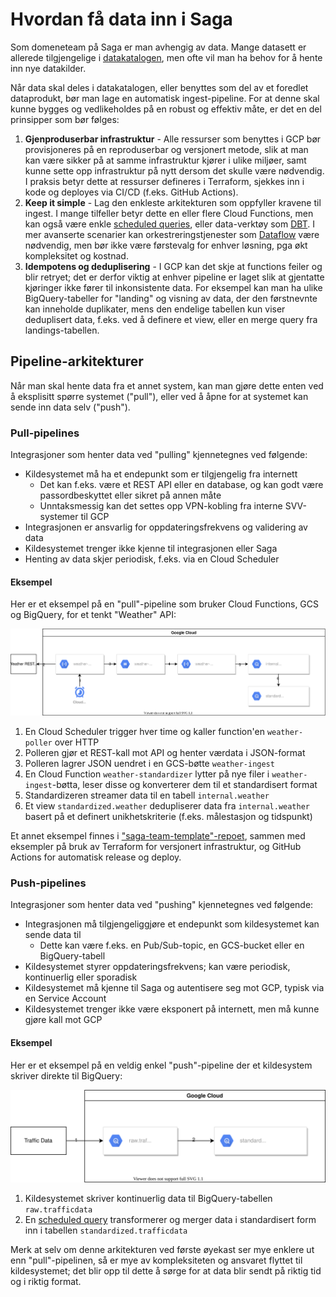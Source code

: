 # Hvordan få data inn i Saga

Som domeneteam på Saga er man avhengig av data. Mange datasett er allerede tilgjengelige i [datakatalogen](https://saga-datacatalog-prod-lszg.ew.r.appspot.com/), men ofte vil man ha behov for å hente inn nye datakilder.

Når data skal deles i datakatalogen, eller benyttes som del av et foredlet dataprodukt, bør man lage en automatisk ingest-pipeline. For at denne skal kunne bygges og vedlikeholdes på en robust og effektiv måte, er det en del prinsipper som bør følges:

1. **Gjenproduserbar infrastruktur** - Alle ressurser som benyttes i GCP bør provisjoneres på en reproduserbar og versjonert metode, slik at man kan være sikker på at samme infrastruktur kjører i ulike miljøer, samt kunne sette opp infrastruktur på nytt dersom det skulle være nødvendig. I praksis betyr dette at ressurser defineres i Terraform, sjekkes inn i kode og deployes via CI/CD (f.eks. GitHub Actions).
1. **Keep it simple** - Lag den enkleste arkitekturen som oppfyller kravene til ingest. I mange tilfeller betyr dette en eller flere Cloud Functions, men kan også være enkle [scheduled queries](https://cloud.google.com/bigquery/docs/scheduling-queries), eller data-verktøy som [DBT](https://www.getdbt.com/). I mer avanserte scenarier kan orkestreringstjenester som [Dataflow](https://cloud.google.com/dataflow) være nødvendig, men bør ikke være førstevalg for enhver løsning, pga økt kompleksitet og kostnad.
1. **Idempotens og deduplisering** - I GCP kan det skje at functions feiler og blir retryet; det er derfor viktig at enhver pipeline er laget slik at gjentatte kjøringer ikke fører til inkonsistente data. For eksempel kan man ha ulike BigQuery-tabeller for "landing" og visning av data, der den førstnevnte kan inneholde duplikater, mens den endelige tabellen kun viser deduplisert data, f.eks. ved å definere et view, eller en merge query fra landings-tabellen.

## Pipeline-arkitekturer

Når man skal hente data fra et annet system, kan man gjøre dette enten ved å eksplisitt spørre systemet ("pull"), eller ved å åpne for at systemet kan sende inn data selv ("push").

### Pull-pipelines

Integrasjoner som henter data ved "pulling" kjennetegnes ved følgende:

- Kildesystemet må ha et endepunkt som er tilgjengelig fra internett
  - Det kan f.eks. være et REST API eller en database, og kan godt være passordbeskyttet eller sikret på annen måte
  - Unntaksmessig kan det settes opp VPN-kobling fra interne SVV-systemer til GCP
- Integrasjonen er ansvarlig for oppdateringsfrekvens og validering av data
- Kildesystemet trenger ikke kjenne til integrasjonen eller Saga
- Henting av data skjer periodisk, f.eks. via en Cloud Scheduler

#### Eksempel

Her er et eksempel på en "pull"-pipeline som bruker Cloud Functions, GCS og BigQuery, for et tenkt "Weather" API:

![Example poller pipeline](img/example_pipeline_poller.drawio.svg)

1. En Cloud Scheduler trigger hver time og kaller function'en `weather-poller` over HTTP
1. Polleren gjør et REST-kall mot API og henter værdata i JSON-format
1. Polleren lagrer JSON uendret i en GCS-bøtte `weather-ingest`
1. En Cloud Function `weather-standardizer` lytter på nye filer i `weather-ingest`-bøtta, leser disse og konverterer dem til et standardisert format
1. Standardizeren streamer data til en tabell `internal.weather`
1. Et view `standardized.weather` dedupliserer data fra `internal.weather` basert på et definert unikhetskriterie (f.eks. målestasjon og tidspunkt)

Et annet eksempel finnes i ["saga-team-template"-repoet](https://github.com/svvsaga/saga-team-template), sammen med eksempler på bruk av Terraform for versjonert infrastruktur, og GitHub Actions for automatisk release og deploy.

### Push-pipelines

Integrasjoner som henter data ved "pushing" kjennetegnes ved følgende:

- Integrasjonen må tilgjengeliggjøre et endepunkt som kildesystemet kan sende data til
  - Dette kan være f.eks. en Pub/Sub-topic, en GCS-bucket eller en BigQuery-tabell
- Kildesystemet styrer oppdateringsfrekvens; kan være periodisk, kontinuerlig eller sporadisk
- Kildesystemet må kjenne til Saga og autentisere seg mot GCP, typisk via en Service Account
- Kildesystemet trenger ikke være eksponert på internett, men må kunne gjøre kall mot GCP

#### Eksempel

Her er et eksempel på en veldig enkel "push"-pipeline der et kildesystem skriver direkte til BigQuery:

![Example BigQuery push pipeline](img/example_pipeline_bigquery.drawio.svg)

1. Kildesystemet skriver kontinuerlig data til BigQuery-tabellen `raw.trafficdata`
1. En [scheduled query](https://cloud.google.com/bigquery/docs/scheduling-queries) transformerer og merger data i standardisert form inn i tabellen `standardized.trafficdata`

Merk at selv om denne arkitekturen ved første øyekast ser mye enklere ut enn "pull"-pipelinen, så er mye av kompleksiteten og ansvaret flyttet til kildesystemet; det blir opp til dette å sørge for at data blir sendt på riktig tid og i riktig format.
